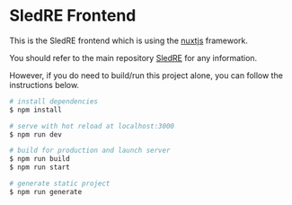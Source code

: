 # SledRE Frontend

This is the SledRE frontend which is using the [nuxtjs](https://nuxtjs.org/) framework.

You should refer to the main repository [SledRE](https://github.com/sledre/sledre) for any information.

However, if you do need to build/run this project alone, you can follow the instructions below.

```bash
# install dependencies
$ npm install

# serve with hot reload at localhost:3000
$ npm run dev

# build for production and launch server
$ npm run build
$ npm run start

# generate static project
$ npm run generate
```
